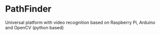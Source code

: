 # PathFinder
Universal platform with video recognition based on Raspberry Pi, Arduino and OpenCV (python based)
